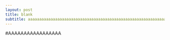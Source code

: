 ```yaml
---
layout: post
title: blank
subtitle: aaaaaaaaaaaaaaaaaaaaaaaaaaaaaaaaaaaaaaaaaaaaaaaaaaaaaaaaaaaaaaaaaaaaaaa
---
```


#AAAAAAAAAAAAAAAAA